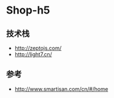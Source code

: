 # Shop-h5

## 技术栈

- http://zeptojs.com/
- http://light7.cn/

## 参考

- http://www.smartisan.com/cn/#/home

